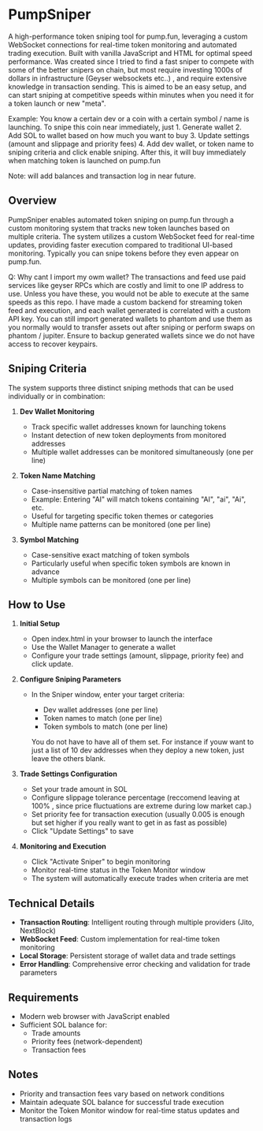 # PumpSniper

A high-performance token sniping tool for pump.fun, leveraging a custom WebSocket connections for real-time token monitoring and automated trading execution. Built with vanilla JavaScript and HTML for optimal speed performance. Was created since I tried to find a fast sniper to compete with some of the better snipers on chain, but most require investing 1000s of dollars in infrastructure (Geyser websockets etc..) , and require extensive knowledge in transaction sending. This is aimed to be an easy setup, and can start sniping at competitive speeds within minutes when you need it for a token launch or new "meta". 

Example: You know a certain dev or a coin with a certain symbol / name is launching. To snipe this coin near immediately, just 1. Generate wallet 2. Add SOL to wallet based on how much you want to buy 3. Update settings (amount and slippage and priority fees) 4. Add dev wallet, or token name to sniping criteria and click enable sniping. After this, it will buy immediately when matching token is launched on pump.fun 

Note: will add balances and transaction log in near future.

## Overview

PumpSniper enables automated token sniping on pump.fun through a custom monitoring system that tracks new token launches based on multiple criteria. The system utilizes a custom WebSocket feed for real-time updates, providing faster execution compared to traditional UI-based monitoring. Typically you can snipe tokens before they even appear on pump.fun. 

Q: Why cant I import my owm wallet? 
The transactions and feed use paid services like geyser RPCs which are costly and limit to one IP address to use. Unless you have these, you would not be able to execute at the same speeds as this repo. I have made a custom backend for streaming token feed and execution, and each wallet generated is correlated with a custom API key. You can still import generated wallets to phantom and use them as you normally would to transfer assets out after sniping or perform swaps on phantom / jupiter. Ensure to backup generated wallets since we do not have access to recover keypairs. 

## Sniping Criteria

The system supports three distinct sniping methods that can be used individually or in combination:

1. **Dev Wallet Monitoring**
   - Track specific wallet addresses known for launching tokens
   - Instant detection of new token deployments from monitored addresses
   - Multiple wallet addresses can be monitored simultaneously (one per line)

2. **Token Name Matching**
   - Case-insensitive partial matching of token names
   - Example: Entering "AI" will match tokens containing "AI", "ai", "Ai", etc.
   - Useful for targeting specific token themes or categories
   - Multiple name patterns can be monitored (one per line)

3. **Symbol Matching**
   - Case-sensitive exact matching of token symbols
   - Particularly useful when specific token symbols are known in advance
   - Multiple symbols can be monitored (one per line)

## How to Use

1. **Initial Setup**
   - Open index.html in your browser to launch the interface
   - Use the Wallet Manager to generate a wallet
   - Configure your trade settings (amount, slippage, priority fee) and click update.

2. **Configure Sniping Parameters**
   - In the Sniper window, enter your target criteria:
     - Dev wallet addresses (one per line)
     - Token names to match (one per line)
     - Token symbols to match (one per line)

     You do not have to have all of them set. For instance if youw want to just a list of 10 dev addresses when they deploy a new token, just leave the others blank. 

3. **Trade Settings Configuration**
   - Set your trade amount in SOL
   - Configure slippage tolerance percentage (reccomend leaving at 100% , since price fluctuations are extreme during low market cap.)
   - Set priority fee for transaction execution (usually 0.005 is enough but set higher if you really want to get in as fast as possible)
   - Click "Update Settings" to save

4. **Monitoring and Execution**
   - Click "Activate Sniper" to begin monitoring
   - Monitor real-time status in the Token Monitor window
   - The system will automatically execute trades when criteria are met

## Technical Details

- **Transaction Routing**: Intelligent routing through multiple providers (Jito, NextBlock)
- **WebSocket Feed**: Custom implementation for real-time token monitoring
- **Local Storage**: Persistent storage of wallet data and trade settings
- **Error Handling**: Comprehensive error checking and validation for trade parameters

## Requirements

- Modern web browser with JavaScript enabled
- Sufficient SOL balance for:
  - Trade amounts
  - Priority fees (network-dependent)
  - Transaction fees

## Notes

- Priority and transaction fees vary based on network conditions
- Maintain adequate SOL balance for successful trade execution
- Monitor the Token Monitor window for real-time status updates and transaction logs
